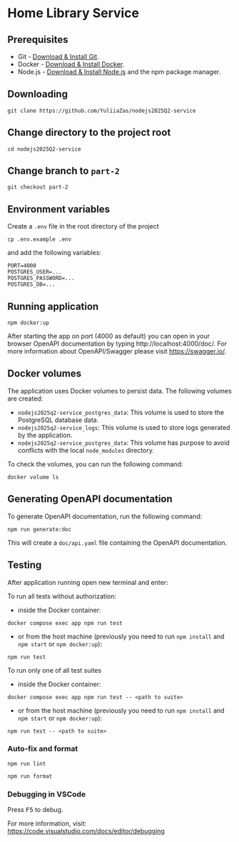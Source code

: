 # Home Library Service

## Prerequisites

- Git - [Download & Install Git](https://git-scm.com/downloads).
- Docker - [Download & Install Docker](https://www.docker.com/get-started).
- Node.js - [Download & Install Node.js](https://nodejs.org/en/download/) and the npm package manager.

## Downloading

```
git clone https://github.com/YuliiaZas/nodejs2025Q2-service
```

## Change directory to the project root

```
cd nodejs2025Q2-service
```
## Change branch to `part-2`

```
git checkout part-2
```

## Environment variables
Create a `.env` file in the root directory of the project

```
cp .env.example .env
```

and add the following variables:

```
PORT=4000
POSTGRES_USER=...
POSTGRES_PASSWORD=...
POSTGRES_DB=...
```

## Running application

```
npm docker:up
```

After starting the app on port (4000 as default) you can open
in your browser OpenAPI documentation by typing http://localhost:4000/doc/.
For more information about OpenAPI/Swagger please visit https://swagger.io/.

## Docker volumes

The application uses Docker volumes to persist data. The following volumes are created:
- `nodejs2025q2-service_postgres_data`: This volume is used to store the PostgreSQL database data.
- `nodejs2025q2-service_logs`: This volume is used to store logs generated by the application.
- `nodejs2025q2-service_postgres_data`: This volume has purpose to avoid conflicts with the local `node_modules` directory.

To check the volumes, you can run the following command:

```
docker volume ls
```

## Generating OpenAPI documentation
To generate OpenAPI documentation, run the following command:

```
npm run generate:doc
```
This will create a `doc/api.yaml` file containing the OpenAPI documentation.

## Testing

After application running open new terminal and enter:

To run all tests without authorization:
- inside the Docker container:
```
docker compose exec app npm run test
```

- or from the host machine (previously you need to run `npm install` and `npm start` or `npm docker:up`):
```
npm run test
```

To run only one of all test suites
- inside the Docker container:
```
docker compose exec app npm run test -- <path to suite>
```

- or from the host machine (previously you need to run `npm install` and `npm start` or `npm docker:up`):
```
npm run test -- <path to suite>
```

### Auto-fix and format

```
npm run lint
```

```
npm run format
```

### Debugging in VSCode

Press <kbd>F5</kbd> to debug.

For more information, visit: https://code.visualstudio.com/docs/editor/debugging
